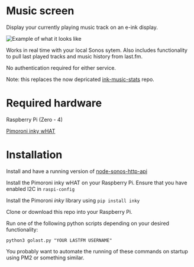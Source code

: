 # Music screen

Display your currently playing music track on an e-ink display.

![Example of what it looks like](https://user-images.githubusercontent.com/25515609/84579142-7e744b00-adc3-11ea-8c77-584094464639.jpg)

Works in real time with your local Sonos sytem. Also includes functionality to pull last played tracks and music history from last.fm.

No authentication required for either service.

Note: this replaces the now depricated [ink-music-stats](https://github.com/hankhank10/ink-music-stats) repo.

# Required hardware

Raspberry Pi (Zero - 4)

[Pimoroni inky wHAT](https://shop.pimoroni.com/products/inky-what?variant=21214020436051)

# Installation

Install and have a running version of [node-sonos-http-api](https://github.com/jishi/node-sonos-http-api)

Install the Pimoroni inky wHAT on your Raspberry Pi.  Ensure that you have enabled I2C in ```raspi-config```

Install the Pimoroni *inky* library using ```pip install inky```

Clone or download this repo into your Raspberry Pi.

Run one of the following python scripts depending on your desired functionality:

```python3 gosonos.py "YOUR SONOS ROOM NAME"
python3 golast.py "YOUR LASTFM USERNAME"
```

You probably want to automate the running of these commands on startup using PM2 or something similar.
